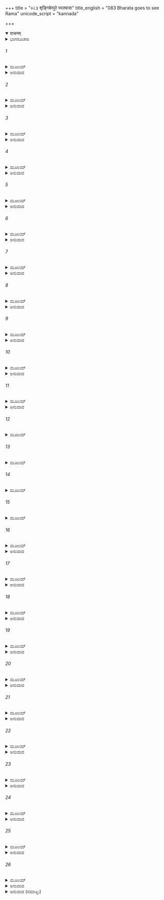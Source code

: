 +++
title = "०८३ शृङ्गिबेरपुरे भरतवासः"
title_english = "083 Bharata goes to see Rama"
unicode_script = "kannada"

+++
<details open><summary>वाचनम्</summary>

<div class="audioEmbed"  caption="श्रीराम-हरिसीताराममूर्ति-घनपाठिभ्यां वचनम्" src="https://archive.org/download/Ramayana-recitation-Sriram-harisItArAmamUrti-Ghanapaati-v2/Kanda_2/Kanda_2_AYK-083-Shrungi_Berapure_Bharathaa_Vasaha.mp3"></div>
</details>



<details><summary>ಭಾಗಸೂಚನಾ</summary>

ಭರತನ ವನಯಾತ್ರೆ, ಶೃಂಗವೇರಪುರದಲ್ಲಿ ರಾತ್ರಿ ಬಿಡಾರ
</details>

###### 1


<details><summary>ಮೂಲಮ್</summary>

ತತಃ ಸಮುತ್ಥಿತಃ ಕಲ್ಪಮಾಸ್ಥಾಯ ಸ್ಯಂದನೋತ್ತಮಮ್ ।  
ಪ್ರಯಯೌ ಭರತಃ ಶೀಘ್ರಂರಾಮದರ್ಶನಕಾಮ್ಯಯಾ ॥
</details>

<details><summary>ಅನುವಾದ</summary>

ಅನಂತರ ಪ್ರಾತಃಕಾಲ ಎದ್ದ ಭರತನು ಉತ್ತಮ ರಥದಲ್ಲಿ ಆರೂಢನಾಗಿ ಶ್ರೀರಾಮಚಂದ್ರನ ದರ್ಶನದ ಇಚ್ಛೆಯಿಂದ ಶೀಘ್ರವಾಗಿ ಹೊರಟನು.॥1॥
</details>

###### 2


<details><summary>ಮೂಲಮ್</summary>

ಅಗ್ರತಃ ಪ್ರಯಯುಸ್ತಸ್ಯ ಸರ್ವೇ ಮಂತ್ರಿಪುರೋಹಿತಃ ।  
ಅಧಿರುಹ್ಯ ಹಯೈರ್ಯುಕ್ತಾನ್ ರಥಾನ್ ಸೂರ್ಯರಥೋಪಮಾನ್ ॥
</details>

<details><summary>ಅನುವಾದ</summary>

ಅವನ ಮುಂದೆ-ಮುಂದೆ ಎಲ್ಲ ಮಂತ್ರಿಗಳು, ಪುರೋಹಿತರು ಕುದುರೆ ಹೂಡಿದ ರಥಗಳಲ್ಲಿ ಕುಳಿತು ಪ್ರಯಾಣಿಸುತ್ತಿದ್ದರು. ಆ ರಥಗಳು ಸೂರ್ಯನ ರಥದಂತೆ ತೇಜಸ್ವಿಯಾಗಿ ಕಾಣುತ್ತಿದ್ದವು.॥2॥
</details>

###### 3


<details><summary>ಮೂಲಮ್</summary>

ನವನಾಗಸಹಸ್ರಾಣಿ ಕಲ್ಪಿತಾನಿ ಯಥಾವಿಧಿ ।  
ಅನ್ವಯುರ್ಭರತಂ ಯಾಂತಮಿಕ್ಷ್ವಾಕುಕುಲನಂದನಮ್ ॥
</details>

<details><summary>ಅನುವಾದ</summary>

ಪ್ರಯಾಣ ಮಾಡುತ್ತಿದ್ದ ಇಕ್ಷ್ವಾಕು ಕುಲನಂದನ ಭರತನ ಹಿಂದೆ ಕ್ರಮವಾಗಿ ಅಲಂಕರಿಸಿದ ಒಂಭತ್ತು ಸಾವಿರ ಆನೆಗಳು ನಡೆಯುತ್ತಿದ್ದವು.॥3॥
</details>

###### 4


<details><summary>ಮೂಲಮ್</summary>

ಷಷ್ಟೀ ರಥಸಹಸ್ರಾಣಿ ಧನ್ವಿನೋ ವಿವಿಧಾಯುಧಾಃ ।  
ಅನ್ವಯುರ್ಭರತಂ ಯಾಂತಂ ರಾಜಪುತ್ರಂ ಯಶಸ್ವಿನಮ್ ॥
</details>

<details><summary>ಅನುವಾದ</summary>

ಯಾತ್ರಾ ಪರಾಯಣ ಯಶಸ್ವೀ ರಾಜಕುಮಾರ ಭರತನ ಹಿಂದೆ ಅರವತ್ತು ಸಾವಿರ ರಥಗಳು, ನಾನಾ ಪ್ರಕಾರದ ಆಯುಧಗಳನ್ನು ಧರಿಸಿದ ಧನುರ್ಧರ ಯೋಧರು ಹೋಗುತ್ತಿದ್ದರು.॥4॥
</details>

###### 5


<details><summary>ಮೂಲಮ್</summary>

ಶತಂ ಸಹಸ್ರಾಣ್ಯಶ್ವಾನಾಂ ಸಮಾರೂಢಾನಿರಾಘವಮ್ ।  
ಅನ್ವಯುರ್ಭರತಂ ಯಾಂತಂ ರಾಜಪುತ್ರಂ ಯಶಸ್ವಿನಮ್ ॥
</details>

<details><summary>ಅನುವಾದ</summary>

ಹಾಗೆಯೇ ಒಂದು ಲಕ್ಷ ಕುದುರೆ ಸವಾರರೂ ಆ ಯಶಸ್ವೀ ರಘುಕುಲನಂದನ ರಾಜಪುತ್ರ ಭರತನನ್ನು ಅನುಸರಿಸುತ್ತಿದ್ದರು.॥5॥
</details>

###### 6


<details><summary>ಮೂಲಮ್</summary>

ಕೈಕೇಯೀ ಚ ಸುಮಿತ್ರಾ ಚಕೌಸಲ್ಯಾ ಚ ಯಶಸ್ವಿನೀ ।  
ರಾಮಾನಯನಸಂತುಷ್ಟಾ ಯಯುರ್ಯಾನೇನ ಭಾಸ್ವತಾ ॥
</details>

<details><summary>ಅನುವಾದ</summary>

ಕೈಕೇಯಿ, ಸುಮಿತ್ರೆ, ಯಶಸ್ವಿನೀ ಕೌಸಲ್ಯೆಯರೂ ಕೂಡ ಶ್ರೀರಾಮನನ್ನು ಕರೆತರಲು ಹೋಗುವ ಆ ಯಾತ್ರೆಯಲ್ಲಿ ಸಂತುಷ್ಟರಾಗಿ ತೇಜಸ್ವೀ ರಥಗಳಲ್ಲಿ ಹೊರಟರು.॥6॥
</details>

###### 7


<details><summary>ಮೂಲಮ್</summary>

ಪ್ರಯಾತಾಶ್ಚಾರ್ಯಸಂಘಾತಾ ರಾಮಂ ದ್ರಷ್ಟುಂಸಲಕ್ಷ್ಮಣಮ್ ।  
ತಸ್ಯೈವ ಚ ಕಥಾಶ್ಚಿತ್ರಾಃ ಕುರ್ವಾಣಾ ಹೃಷ್ಟಮಾನಸಾಃ ॥
</details>

<details><summary>ಅನುವಾದ</summary>

ಬ್ರಾಹ್ಮಣಾದಿ ಆರ್ಯರ (ತ್ರೈವರ್ಣಿಕರ) ಗುಂಪು, ಮನಸ್ಸಿನಲ್ಲಿ ಅತ್ಯಂತ ಹರ್ಷಿತರಾಗಿ ಲಕ್ಷ್ಮಣ ಸಹಿತ ಶ್ರೀರಾಮನ ದರ್ಶನ ಮಾಡಲಿಕ್ಕಾಗಿ, ಅವರ ಕುರಿತಾದ ವಿಚಿತ್ರ ಮಾತುಗಳನ್ನು ಹೇಳುತ್ತಾ-ಕೇಳುತ್ತಾ ಪ್ರಯಾಣಿಸುತ್ತಿದ್ದರು.॥7॥
</details>

###### 8


<details><summary>ಮೂಲಮ್</summary>

ಮೇಘಶ್ಯಾಮಂ ಮಹಾಬಾಹುಂ ಸ್ಥಿರಸತ್ತ್ವಂ ದೃಢವ್ರತಮ್ ।  
ಕದಾ ದ್ರಕ್ಷ್ಯಾಮಹೇ ರಾಮಂ ಜಗತಃ ಶೋಕನಾಶನಮ್ ॥
</details>

<details><summary>ಅನುವಾದ</summary>

(ಅವರು ಪರಸ್ಪರ ಆಡಿಕೊಳ್ಳುತ್ತಿದ್ದರು -) ದೃಢತೆಯಿಂದ ಉತ್ತಮ ವ್ರತವನ್ನು ಪಾಲಿಸುವ ಹಾಗೂ ಜಗತ್ತಿನ ದುಃಖವನ್ನು ದೂರಗೊಳಿಸುವ, ಸ್ಥಿತಪ್ರಜ್ಞ, ಶ್ಯಾಮವರ್ಣ, ಮಹಾಬಾಹು ಶ್ರೀರಾಮನನ್ನು ನಾವು ಯಾವಾಗ ದರ್ಶಿಸುವೆ.॥8॥
</details>

###### 9


<details><summary>ಮೂಲಮ್</summary>

ದೃಷ್ಟ ಏವ ಹಿ ನಃ ಶೋಕಮಪನೇಷ್ಯತಿ ರಾಘವಃ ।  
ತಮಃ ಸರ್ವಸ್ಯ ಲೋಕಸ್ಯ ಸಮುದ್ಯನ್ನಿವ ಭಾಸ್ಕರಃ ॥
</details>

<details><summary>ಅನುವಾದ</summary>

ಸೂರ್ಯನು ಉದಯಿಸಿದಾಗ ಜಗತ್ತಿನ ಅಂಧಕಾರವನ್ನು ಇಲ್ಲವಾಗಿಸುವಂತೆ ಶ್ರೀರಘುನಾಥನು ನಮ್ಮ ಕಣ್ಣಿಗೆ ಬಿದ್ದಾಗ ನಮ್ಮ ಎಲ್ಲ ಶೋಕ-ಸಂತಾಪ ದೂರಗೊಳಿಸುವನು.॥9॥
</details>

###### 10


<details><summary>ಮೂಲಮ್</summary>

ಇತ್ಯೇವಂ ಕಥಯಂತಸ್ತೇ ಸಂಪ್ರಹೃಷ್ಟಾಃ ಕಥಾಃ ಶುಭಾಃ ।  
ಪರಿಷ್ವಜಾನಾಶ್ಚಾನ್ಯೋನ್ಯಂ ಯಯುರ್ನಾಗರಿಕಾ ಸ್ತದಾ ॥
</details>

<details><summary>ಅನುವಾದ</summary>

ಹೀಗೆ ಮಾತುಗಳನ್ನಾಡುತ್ತಾ, ಅತ್ಯಂತ ಹರ್ಷದಿಂದ ಒಬ್ಬರು ಮತ್ತೊಬ್ಬರನ್ನು ಆಲಿಂಗಿಸಿಕೊಳ್ಳುತ್ತಾ ಅಯೋಧ್ಯೆಯ ನಾಗರಿಕರು ಆಗ ಪ್ರಯಾಣ ಮಾಡುತ್ತಿದ್ದರು.॥10॥
</details>

###### 11


<details><summary>ಮೂಲಮ್</summary>

ಯೇ ಚ ತತ್ರಾಪರೇ ಸರ್ವೇ ಸಮ್ಮತಾ ಯೇ ಚ ನೈಗಮಾಃ ।  
ರಾಮಂ ಪ್ರತಿಯಯುರ್ಹೃಷ್ಟಾಃ ಸರ್ವಾಃ ಪ್ರಕೃತಯಃ ಶುಭಾಃ ॥
</details>

<details><summary>ಅನುವಾದ</summary>

ಆ ನಗರದಲ್ಲಿದ್ದ ಇತರ ಸಮ್ಮಾನಿತ ಎಲ್ಲ ಪುರುಷರೂ, ವ್ಯಾಪಾರಿಗಳೂ, ಶುಭ ವಿಚಾರವುಳ್ಳ ಪ್ರಜಾಜನರೂ ಕೂಡ ಬಹಳ ಹರ್ಷದಿಂದ ಶ್ರೀರಾಮನನ್ನು ಕಾಣಲು ಹೊರಟರು.॥11॥
</details>

###### 12


<details><summary>ಮೂಲಮ್</summary>

ಮಣಿಕಾರಾಶ್ಚ ಯೇ ಕೇಚಿತ್ಕುಂಭಕಾರಾಶ್ಚ ಶೋಭನಾಃ ।  
ಸೂತ್ರಕರ್ಮವಿಶೇಷಜ್ಞಾ ಯೇ ಚ ಶಸ್ತ್ರೋಪಜೀವಿನಃ ॥
</details>

###### 13


<details><summary>ಮೂಲಮ್</summary>

ಮಾಯೂರಕಾಃ ಕ್ರಾಕಚಿಕಾ ವೇಧಕಾ ರೋಚಕಾಸ್ತಥಾ ।  
ದಂತಕಾರಾಃ ಸುಧಾಕಾರಾ ಯೇ ಚ ಗಂಧೋಪಜೀವಿನಃ ॥
</details>

###### 14


<details><summary>ಮೂಲಮ್</summary>

ಸುವರ್ಣಕಾರಾಃ ಪ್ರಖ್ಯಾತಸ್ತಥಾ ಕಂಬಲಕಾರಕಾಃ ।  
ಸ್ನಾಪಕೋಷ್ಣೋದಕಾ ವೈದ್ಯಾಧೂಪಕಾಃಶೌಂಡಿಕಾಸ್ತಥಾ ॥
</details>

###### 15


<details><summary>ಮೂಲಮ್</summary>

ರಜಕಾಸ್ತುನ್ನವಾಯಾಶ್ಚ ಗ್ರಾಮಘೋಷಮಹತ್ತರಾಃ ।  
ಶೈಲೂಷಾಶ್ಚಸಹ ಸ್ತ್ರೀಭಿರ್ಯಾಂತಿಃ ಕೈವರ್ತಕಾಸ್ತಥಾ ॥
</details>

###### 16


<details><summary>ಮೂಲಮ್</summary>

ಸಮಾಹಿತಾ ವೇದವಿದೋ ಬ್ರಾಹ್ಮಣಾ ವೃತ್ತಸಮ್ಮತಾಃ ।  
ಗೋರಥೈರ್ಭರತಂ ಯಾಂತಮನುಜಗ್ಮುಃ ಸಹಸ್ರಶಃ ॥
</details>

<details><summary>ಅನುವಾದ</summary>

ಮಣಿಕಾರರೂ, ಕುಂಬಾರರೂ, ದಾರತೆಗೆದು ಬಟ್ಟೆಗಳನ್ನು ನೇಯುವುದರಲ್ಲಿ ನಿಪುಣರಾದ ನೆಯ್ಗೆಯವರು, ಶಸ್ತ್ರಗಳನ್ನು ತಯಾರಿಸಿ ಜೀವನ ನಡೆಸುವವರೂ, ನವಿಲುಗರಿಗಳಿಂದ ಬೀಸಣಿಗೆಗಳನ್ನೂ ಚಾಮರಗಳನ್ನೂ ಮಾಡುವವರೂ, ಗರಗಸದಿಂದ ಮರವನ್ನು ಕೊಯ್ದು ಜೀವಿಸುವವರು, ಮಣಿ-ಮುತ್ತುಗಳಿಗೆ ರಂಧ್ರಮಾಡುವವರೂ, ಮನೆಗಳನ್ನು ಅಲಂಕರಿಸುವವರೂ, ಆನೆಯ ದಂತದಿಂದ ಮನೋಹರ ಚಿತ್ರಗಳನ್ನು ಮಾಡುವವರೂ, ಗಾರೆ ಕೆಲಸದವರೂ, ಸುಗಂಧ ದ್ರವ್ಯಗಳನ್ನು ತಯಾರಿಸುವವರೂ, ಚಿನ್ನದ ಕೆಲಸ ಮಾಡುವ ಅಕ್ಕಸಾಲಿಗರೂ, ಅಭ್ಯಂಜನ ಮಾಡಿಸುವರೂ, ಮೈಯೊತ್ತುವವರೂ, ಕಂಬಳಿಗಳನ್ನು ನೇಯುವವರೂ, ವೈದ್ಯರೂ, ಉತ್ತಮೋತ್ತಮವಾದ ಧೂಪಗಳನ್ನು ತಯಾರಿಸುವವರೂ, ಮದ್ಯವನ್ನು ತಯಾರಿಸುವವರೂ, ಅಗಸರೂ, ದರ್ಜಿಗಳೂ, ಗೋಪಾಲಕರೂ, ಸ್ತ್ರೀಯರಿಂದ ಕೂಡಿದ ಮತ್ತು ಸ್ತ್ರೀಯರಿಂದಲೇ ಜೀವನ ನಡೆಸುವ ನಟರೂ, ಬೆಸ್ತರೂ, ಬೇಟೆಗಾರರೂ, ಕಮ್ಮಾರರೂ, ಬಡಗಿಗಳೂ ಹಾಗೂ ಸದಾಚಾರ ಸಂಪನ್ನರಾದ ವೇದವಿದರಾದ ಸಾವಿರಾರು ಬ್ರಾಹ್ಮಣರು ಎತ್ತಿನ ಗಾಡಿಗಳಲ್ಲಿ ಕುಳಿತು ಶ್ರೀರಾಮನನ್ನು ಸಂದರ್ಶಿಸಲು ಭರತನನ್ನು ಅನುಸರಿಸಿ ಹೊರಟರು.॥12-16॥
</details>

###### 17


<details><summary>ಮೂಲಮ್</summary>

ಸುವೇಷಾಃ ಶುದ್ಧವಸನಾಸ್ತಾಮ್ರಮೃಷ್ಟಾನುಲೇಪನಃ ।  
ಸರ್ವೇ ತೇ ವಿವಿಧೈರ್ಯಾನೈಃ ಶನೈರ್ಭರತಮನ್ವಯುಃ ॥
</details>

<details><summary>ಅನುವಾದ</summary>

ಎಲ್ಲರೂ ಶುದ್ಧ ವಸ್ತ್ರಗಳನ್ನುಟ್ಟು ಸುಂದರ ವೇಷ ಭೂಷಣಗಳಿಂದ ತಾಮ್ರದಂತೆ ಕೆಂಪಾದ ಅಂಗರಾಗವನ್ನು ಪೂಸಿಕೊಂಡು, ನಾನಾ ಪ್ರಕಾರದ ವಾಹನಗಳಲ್ಲಿ ನಿಧಾನವಾಗಿ ಭರತನನ್ನು ಅನುಸರಿಸುತ್ತಿದ್ದರು.॥17॥
</details>

###### 18


<details><summary>ಮೂಲಮ್</summary>

ಪ್ರಹೃಷ್ಟಮುದಿತಾ ಸೇನಾ ಸಾನ್ವಯಾತ್ ಕೈಕಯೀಸುತಮ್ ।  
ಭ್ರಾತುರಾನಯನೇ ಯಾಂತಂ ಭರತಂ ಭ್ರಾತೃವತ್ಸಮ್ ॥
</details>

<details><summary>ಅನುವಾದ</summary>

ಹರ್ಷ- ಆನಂದದಿಂದ ಕೂಡಿದ ಆ ಸೈನ್ಯವು ಅಣ್ಣನನ್ನು ಕರೆತರಲು ಹೊರಟ ಕೈಕೇಯೀ ಕುಮಾರ ಭ್ರಾತೃವತ್ಸಲ ಭರತನ ಹಿಂದೆ-ಹಿಂದೆ ನಡೆಯತೊಡಗಿತು.॥18॥
</details>

###### 19


<details><summary>ಮೂಲಮ್</summary>

ತೇ ಗತ್ವಾ ದೂರಮಧ್ವಾನಂ ರಥಯಾನಾಶ್ವಕುಂಜರೈಃ ।  
ಸಮಾಸೇದುಸ್ತತೋ ಗಂಗಾಂ ಶೃಂಗವೇರಪುರಂಪ್ರತಿ ॥
</details>

<details><summary>ಅನುವಾದ</summary>

ಈ ಪ್ರಕಾರ ರಥ, ಪಲ್ಲಕ್ಕಿಗಳು, ಕುದುರೆ, ಆನೆಗಳು ಇವುಗಳಿಂದ ಬಹಳ ದೂರ ದಾರಿ ನಡೆದ ಬಳಿಕ ಅವರೆಲ್ಲರೂ ಶೃಂಗವೇರಪುರದ ಗಂಗಾತೀರಕ್ಕೆ ತಲುಪಿದರು.॥19॥
</details>

###### 20


<details><summary>ಮೂಲಮ್</summary>

ಯತ್ರ ರಾಮಸಖಾ ವೀರೋ ಗುಹೋಜ್ಞಾತಿಗಣೈರ್ವೃತಃ ।  
ನಿವಸತ್ಯಪ್ರಮಾದೇನ ದೇಶಂ ತಂ ಪರಿಪಾಲಯನ್ ॥
</details>

<details><summary>ಅನುವಾದ</summary>

ಅಲ್ಲಿ ಶ್ರೀರಾಮಚಂದ್ರನ ಸಖನಾದ ವೀರ ನಿಷಾದರಾಜ ಗುಹನು ಎಚ್ಚರಿಕೆಯಿಂದ ಆ ದೇಶವನ್ನು ರಕ್ಷಿಸುತ್ತಾ ತನ್ನ ಬಂಧು-ಬಾಂಧವರೊಂದಿಗೆ ವಾಸಿಸುತ್ತಿದ್ದನು.॥20॥
</details>

###### 21


<details><summary>ಮೂಲಮ್</summary>

ಉಪೇತ್ಯ ತೀರಂ ಗಂಗಾಯಾಶ್ಚಕ್ರವಾಕೈರಲಂಕೃತಮ್ ।  
ವ್ಯವತಿಷ್ಠತ ಸಾ ಸೇನಾ ಭರತಸ್ಯಾನುಯಾಯಿನೀ ॥
</details>

<details><summary>ಅನುವಾದ</summary>

ಚಕ್ರವಾಕಗಳಿಂದ ಅಲಂಕೃತ ಗಂಗಾತೀರಕ್ಕೆ ತಲುಪಿ ಭರತ ನನ್ನು ಅನುಸರಿಸಿ ಬಂದ ಸೈನ್ಯವು ಅಲ್ಲಿ ತಂಗಿತು.॥21॥
</details>

###### 22


<details><summary>ಮೂಲಮ್</summary>

ನೀರೀಕ್ಷ್ಯಾನುಸ್ಥಿತಾಂ ಸೇನಾಂ ತಾಂ ಚ ಗಂಗಾಂ ಶಿವೋದಕಾಮ್ ।  
ಭರತಃ ಸಚಿವಾನ್ಸರ್ವಾನಬ್ರವೀದ್ವಾಕ್ಯಕೋವಿದಃ ॥
</details>

<details><summary>ಅನುವಾದ</summary>

ಪುಣ್ಯಸಲಿಲೆ ಭಾಗೀರಥಿಯ ದರ್ಶನ ಪಡೆದು ತನ್ನ ಸೈನ್ಯವು ಬಳಲಿರುವುದನ್ನು ನೋಡಿ ಮಾತಿನಲ್ಲಿ ಕುಶಲನಾದ ಭರತನು ಸಮಸ್ತ ಸೇನಾಪತಿಗಳಲ್ಲಿ ಹೇಳಿದನು.॥22॥
</details>

###### 23


<details><summary>ಮೂಲಮ್</summary>

ನಿವೇಶಯತ ಮೇ ಸೈನ್ಯಮಭಿಪ್ರಾಯೇಣ ಸರ್ವತಃ ।  
ವಿಶ್ರಾಂತಾಃ ಪ್ರತರಿಷ್ಯಾಮಃ ಶ್ವ ಇಮಾಂ ಸಾಗರಂಗಮಾಮ್ ॥
</details>

<details><summary>ಅನುವಾದ</summary>

ನೀವು ನಿಮ್ಮ ಸೈನಿಕರಿಗೆ ಅವರ ಇಚ್ಛೆಗನುಸಾರ ಇಲ್ಲಿ ಎಲ್ಲೆಡೆ ನಿಲ್ಲಿಸಿ ಬಿಡಿರಿ. ಇಂದು ರಾತ್ರಿ ನಾವೆಲ್ಲರೂ ಇಲ್ಲಿ ವಿಶ್ರಾಂತಿ ಪಡೆದು, ನಾಳೆ ಬೆಳಿಗ್ಗೆ ಈ ಸಾಗರಗಾಮಿನೀ ನದಿಯನ್ನು ದಾಟೋಣ.॥23॥
</details>

###### 24


<details><summary>ಮೂಲಮ್</summary>

ದಾತುಂ ಚ ತಾವದಿಚ್ಛಾಮಿ ಸ್ವರ್ಗತಸ್ಯ ಮಹೀಪತೇಃ ।  
ಔರ್ಧ್ವದೇಹನಿಮಿತ್ತಾರ್ಥಮವತೀರ್ಯೋದಕಂ ನದೀಮ್ ॥
</details>

<details><summary>ಅನುವಾದ</summary>

ಇಲ್ಲಿ ತಂಗುವ ಇನ್ನೊಂದು ಪ್ರಯೋಜನ - ಗಂಗೆಯಲ್ಲಿ ಸ್ನಾನಮಾಡಿ ಸ್ವರ್ಗಸ್ಥ ತಂದೆಯವರ ಪಾರಲೌಕಿಕ ಶ್ರೇಯಸ್ಸಿಗಾಗಿ ಜಲಾಂಜಲಿಯನ್ನು ಕೊಡಬೇಕೆಂದು ಬಯಸುತ್ತಿದ್ದೇನೆ.॥24॥
</details>

###### 25


<details><summary>ಮೂಲಮ್</summary>

ತಸ್ಯೈವಂ ಬ್ರುವತೋಽಮಾತ್ಯಾಸ್ತಥೇತ್ಯುಕ್ತ್ವಾ ಸಮಾಹಿತಾಃ ।  
ನ್ಯವೇಶಯಂಸ್ತಾಂಶ್ಛಂದೇನ ಸ್ವೇನ ಸ್ವೇನ ಪೃಥಕ್ಪೃಥಕ್ ॥
</details>

<details><summary>ಅನುವಾದ</summary>

ಭರತನು ಹೀಗೆ ಹೇಳಿದಾಗ ಎಲ್ಲ ಮಂತ್ರಿಗಳು ‘ಹಾಗೆಯೇ ಆಗಲಿ’ ಎಂದು ಹೇಳಿ, ಅವನ ಆಜ್ಞೆಯನ್ನು ಶಿರಸಾವಹಿಸಿ, ಸಮಸ್ತ ಸೈನಿಕರನ್ನು ಅವರ ಇಚ್ಛಾನುಸಾರ ಬೇರೆ-ಬೇರೆ ಸ್ಥಾನಗಳಲ್ಲಿ ಇರಿಸಿದರು.॥25॥
</details>

###### 26


<details><summary>ಮೂಲಮ್</summary>

ನಿವೇಶ್ಯ ಗಂಗಾಮನು ತಾಂ ಮಹಾನದೀಂ  
ಚಮೂಂ ವಿಧಾನೈಃ ಪರಿಬರ್ಹಶೋಭಿನೀಮ್ ।  
ಉವಾಸ ರಾಮಸ್ಯ ತದಾ ಮಹಾತ್ಮನೋ  
ವಿಚಿಂತಮಾನೋ ಭರತೋ ನಿವರ್ತನಮ್ ॥
</details>

<details><summary>ಅನುವಾದ</summary>

ಧ್ವಜ ಪತಾಕಾದಿಗಳಿಂದ ಸುಶೋಭಿತವಾದ ಚತುರಂಗಬಲವನ್ನು ಗಂಗಾನದಿಯ ಸಮೀಪದಲ್ಲಿ ಯಥಾವಿಧಿಯಾಗಿ ನಿಲ್ಲಿಸಿ, ಶ್ರೀರಾಮನನ್ನು ಅಯೋಧ್ಯೆಗೆ ಕರೆತರಲು ಏನು ಮಾಡಬೇಕೆಂದು ಚಿಂತಿಸುತ್ತಾ ಮಹಾತ್ಮನಾದ ಭರತನು ಅಲ್ಲಿ ವಾಸಿಸಿದನು.॥26॥
</details>

<details><summary>ಅನುವಾದ (ಸಮಾಪ್ತಿಃ)</summary>

ಶ್ರೀವಾಲ್ಮೀಕಿ ವಿರಚಿತ ಆರ್ಷರಾಮಾಯಣ ಆದಿಕಾವ್ಯದ ಅಯೋಧ್ಯಾಕಾಂಡದಲ್ಲಿ ಎಂಭತ್ತಮೂರನೆಯ ಸರ್ಗ ಪೂರ್ಣವಾಯಿತು.॥83॥
</details>
